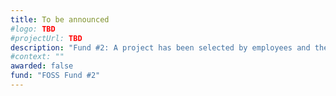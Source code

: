 ```yaml
---
title: To be announced
#logo: TBD
#projectUrl: TBD
description: "Fund #2: A project has been selected by employees and the award is pending."
#context: ""
awarded: false
fund: "FOSS Fund #2"
---
```

